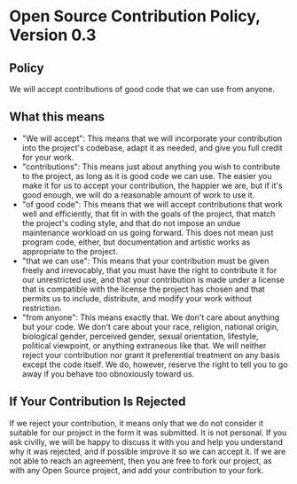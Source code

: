 # Open Source Contribution Policy, Version 0.3

## Policy

We will accept contributions of good code that we can use from anyone.

## What this means

* "We will accept": This means that we will incorporate your contribution into
  the project's codebase, adapt it as needed, and give you full credit for your
  work.
* "contributions": This means just about anything you wish to contribute to the
  project, as long as it is good code we can use. The easier you make it for us
  to accept your contribution, the happier we are, but if it's good enough, we
  will do a reasonable amount of work to use it.
* "of good code": This means that we will accept contributions that work well
  and efficiently, that fit in with the goals of the project, that match the
  project's coding style, and that do not impose an undue maintenance workload
  on us going forward. This does not mean just program code, either, but
  documentation and artistic works as appropriate to the project.
* "that we can use": This means that your contribution must be given freely and
  irrevocably, that you must have the right to contribute it for our
  unrestricted use, and that your contribution is made under a license that is
  compatible with the license the project has chosen and that permits us to
  include, distribute, and modify your work without restriction.
* "from anyone": This means exactly that. We don't care about anything but your
  code. We don't care about your race, religion, national origin, biological
  gender, perceived gender, sexual orientation, lifestyle, political viewpoint,
  or anything extraneous like that. We will neither reject your contribution nor
  grant it preferential treatment on any basis except the code itself. We do,
  however, reserve the right to tell you to go away if you behave too
  obnoxiously toward us.

## If Your Contribution Is Rejected

If we reject your contribution, it means only that we do not consider it
suitable for our project in the form it was submitted. It is not personal. If
you ask civilly, we will be happy to discuss it with you and help you understand
why it was rejected, and if possible improve it so we can accept it. If we are
not able to reach an agreement, then you are free to fork our project, as with
any Open Source project, and add your contribution to your fork.
